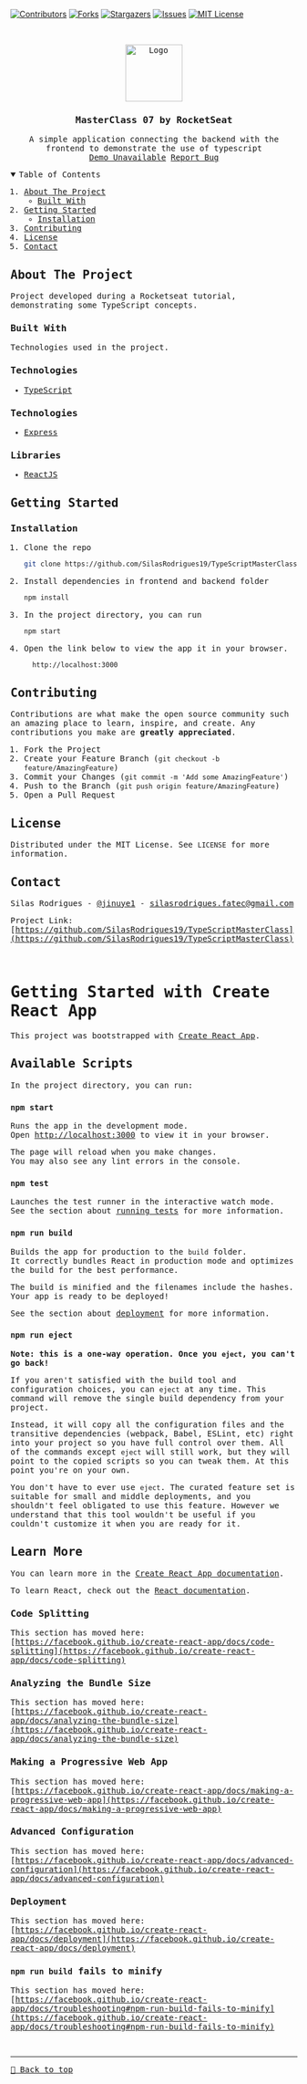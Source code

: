 [![Contributors][contributors-shield]][contributors-url]
[![Forks][forks-shield]][forks-url]
[![Stargazers][stars-shield]][stars-url]
[![Issues][issues-shield]][issues-url]
[![MIT License][license-shield]][license-url]

<!-- PROJECT LOGO -->
<br />
<samp>
<p align="center">
  <a href="https://github.com/SilasRodrigues19/TypeScriptMasterClass">
    <img src="https://miro.medium.com/max/800/0*CBjisl422hUyLxiG.png" alt="Logo" width="100" height="100">
  </a>

  <h3 align="center">MasterClass 07 by RocketSeat</h3>

  <p align="center">
    A simple application connecting the backend with the frontend to demonstrate the use of typescript
    <br />
    <a href="#">Demo Unavailable</a>
    <a href="https://github.com/SilasRodrigues19/TypeScriptMasterClass/issues">Report Bug</a>
  </p>
</p>

<!-- TABLE OF CONTENTS -->
<details open="open">
  <summary>Table of Contents</summary>
  <ol>
    <li>
      <a href="#about-the-project">About The Project</a>
      <ul>
        <li><a href="#built-with">Built With</a></li>
      </ul>
    </li>
    <li>
      <a href="#getting-started">Getting Started</a>
      <ul>
        <li><a href="#installation">Installation</a></li>
      </ul>
    </li>
    <li><a href="#contributing">Contributing</a></li>
    <li><a href="#license">License</a></li>
    <li><a href="#contact">Contact</a></li>
  </ol>
</details>

<!-- ABOUT THE PROJECT -->

## About The Project

Project developed during a Rocketseat tutorial, demonstrating some TypeScript concepts.

### Built With

Technologies used in the project.

### Technologies

- [TypeScript](https://www.typescriptlang.org)

### Technologies

- [Express](https://expressjs.com/pt-br/)

### Libraries

- [ReactJS](https://pt-br.reactjs.org)

<!-- GETTING STARTED -->

## Getting Started

### Installation

1. Clone the repo
   ```sh
   git clone https://github.com/SilasRodrigues19/TypeScriptMasterClass.git
   ```
2. Install dependencies in frontend and backend folder
   ```sh
   npm install
   ```
3. In the project directory, you can run
   ```sh
   npm start
   ```
4. Open the link below to view the app it in your browser.
   ```sh
     http://localhost:3000
   ```

<!-- CONTRIBUTING -->

## Contributing

Contributions are what make the open source community such an amazing place to learn, inspire, and create. Any contributions you make are **greatly appreciated**.

1. Fork the Project
2. Create your Feature Branch (`git checkout -b feature/AmazingFeature`)
3. Commit your Changes (`git commit -m 'Add some AmazingFeature'`)
4. Push to the Branch (`git push origin feature/AmazingFeature`)
5. Open a Pull Request

<!-- LICENSE -->

## License

Distributed under the MIT License. See `LICENSE` for more information.

<!-- CONTACT -->

## Contact

Silas Rodrigues - [@jinuye1](https://twitter.com/jinuye1) - silasrodrigues.fatec@gmail.com

Project Link: [https://github.com/SilasRodrigues19/TypeScriptMasterClass](https://github.com/SilasRodrigues19/TypeScriptMasterClass) <br>

<!-- MARKDOWN LINKS & IMAGES -->
<!-- https://www.markdownguide.org/basic-syntax/#reference-style-links -->

[contributors-shield]: https://img.shields.io/github/contributors/SilasRodrigues19/TypeScriptMasterClass.svg?style=for-the-badge
[contributors-url]: https://github.com/SilasRodrigues19/TypeScriptMasterClass/graphs/contributors
[forks-shield]: https://img.shields.io/github/forks/SilasRodrigues19/TypeScriptMasterClass.svg?style=for-the-badge
[forks-url]: https://github.com/SilasRodrigues19/TypeScriptMasterClass/network/members
[stars-shield]: https://img.shields.io/github/stars/SilasRodrigues19/TypeScriptMasterClass.svg?style=for-the-badge
[stars-url]: https://github.com/SilasRodrigues19/TypeScriptMasterClass/stargazers
[issues-shield]: https://img.shields.io/github/issues/SilasRodrigues19/TypeScriptMasterClass.svg?style=for-the-badge
[issues-url]: https://github.com/SilasRodrigues19/TypeScriptMasterClass/issues
[license-shield]: https://img.shields.io/github/license/SilasRodrigues19/TypeScriptMasterClass.svg?style=for-the-badge
[license-url]: https://github.com/SilasRodrigues19/TypeScriptMasterClass/blob/master/LICENSE
[license-url]: https://github.com/SilasRodrigues19/TypeScriptMasterClass/blob/master/LICENSE.txt

<br>

# Getting Started with Create React App

This project was bootstrapped with [Create React App](https://github.com/facebook/create-react-app).

## Available Scripts

In the project directory, you can run:

### `npm start`

Runs the app in the development mode.\
Open [http://localhost:3000](http://localhost:3000) to view it in your browser.

The page will reload when you make changes.\
You may also see any lint errors in the console.

### `npm test`

Launches the test runner in the interactive watch mode.\
See the section about [running tests](https://facebook.github.io/create-react-app/docs/running-tests) for more information.

### `npm run build`

Builds the app for production to the `build` folder.\
It correctly bundles React in production mode and optimizes the build for the best performance.

The build is minified and the filenames include the hashes.\
Your app is ready to be deployed!

See the section about [deployment](https://facebook.github.io/create-react-app/docs/deployment) for more information.

### `npm run eject`

**Note: this is a one-way operation. Once you `eject`, you can't go back!**

If you aren't satisfied with the build tool and configuration choices, you can `eject` at any time. This command will remove the single build dependency from your project.

Instead, it will copy all the configuration files and the transitive dependencies (webpack, Babel, ESLint, etc) right into your project so you have full control over them. All of the commands except `eject` will still work, but they will point to the copied scripts so you can tweak them. At this point you're on your own.

You don't have to ever use `eject`. The curated feature set is suitable for small and middle deployments, and you shouldn't feel obligated to use this feature. However we understand that this tool wouldn't be useful if you couldn't customize it when you are ready for it.

## Learn More

You can learn more in the [Create React App documentation](https://facebook.github.io/create-react-app/docs/getting-started).

To learn React, check out the [React documentation](https://reactjs.org/).

### Code Splitting

This section has moved here: [https://facebook.github.io/create-react-app/docs/code-splitting](https://facebook.github.io/create-react-app/docs/code-splitting)

### Analyzing the Bundle Size

This section has moved here: [https://facebook.github.io/create-react-app/docs/analyzing-the-bundle-size](https://facebook.github.io/create-react-app/docs/analyzing-the-bundle-size)

### Making a Progressive Web App

This section has moved here: [https://facebook.github.io/create-react-app/docs/making-a-progressive-web-app](https://facebook.github.io/create-react-app/docs/making-a-progressive-web-app)

### Advanced Configuration

This section has moved here: [https://facebook.github.io/create-react-app/docs/advanced-configuration](https://facebook.github.io/create-react-app/docs/advanced-configuration)

### Deployment

This section has moved here: [https://facebook.github.io/create-react-app/docs/deployment](https://facebook.github.io/create-react-app/docs/deployment)

### `npm run build` fails to minify

This section has moved here: [https://facebook.github.io/create-react-app/docs/troubleshooting#npm-run-build-fails-to-minify](https://facebook.github.io/create-react-app/docs/troubleshooting#npm-run-build-fails-to-minify)

<br><hr>
[🔼 Back to top](#MasterClass-07-by-RocketSeat)

